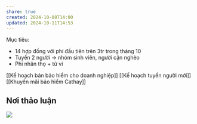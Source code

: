 ```yaml
---
share: true
created: 2024-10-08T14:00
updated: 2024-10-11T14:53
---
```

Mục tiêu:
- 14 hợp đồng với phí đầu tiên trên 3tr trong tháng 10
- Tuyển 2 người -> nhóm sinh viên, người cận nghèo
- Phi nhân thọ + tử vi

[[Kế hoạch bán bảo hiểm cho doanh nghiệp]]
[[Kế hoạch tuyển người mới]]
[[Khuyến mãi bảo hiểm Cathay]]
## Nơi thảo luận
![](https://i.imgur.com/6TJxtif.png)